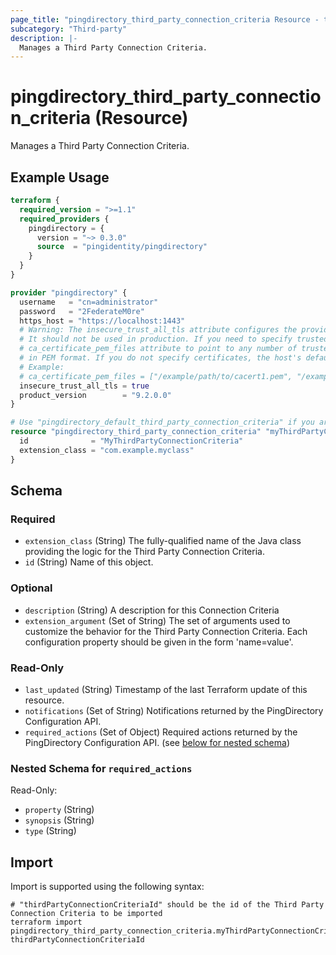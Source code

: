 ```yaml
---
page_title: "pingdirectory_third_party_connection_criteria Resource - terraform-provider-pingdirectory"
subcategory: "Third-party"
description: |-
  Manages a Third Party Connection Criteria.
---
```


# pingdirectory_third_party_connection_criteria (Resource)

Manages a Third Party Connection Criteria.

## Example Usage

```terraform
terraform {
  required_version = ">=1.1"
  required_providers {
    pingdirectory = {
      version = "~> 0.3.0"
      source  = "pingidentity/pingdirectory"
    }
  }
}

provider "pingdirectory" {
  username   = "cn=administrator"
  password   = "2FederateM0re"
  https_host = "https://localhost:1443"
  # Warning: The insecure_trust_all_tls attribute configures the provider to trust any certificate presented by the PingDirectory server.
  # It should not be used in production. If you need to specify trusted CA certificates, use the
  # ca_certificate_pem_files attribute to point to any number of trusted CA certificate files
  # in PEM format. If you do not specify certificates, the host's default root CA set will be used.
  # Example:
  # ca_certificate_pem_files = ["/example/path/to/cacert1.pem", "/example/path/to/cacert2.pem"]
  insecure_trust_all_tls = true
  product_version        = "9.2.0.0"
}

# Use "pingdirectory_default_third_party_connection_criteria" if you are adopting existing configuration from the PingDirectory server into Terraform
resource "pingdirectory_third_party_connection_criteria" "myThirdPartyConnectionCriteria" {
  id              = "MyThirdPartyConnectionCriteria"
  extension_class = "com.example.myclass"
}
```

<!-- schema generated by tfplugindocs -->
## Schema

### Required

- `extension_class` (String) The fully-qualified name of the Java class providing the logic for the Third Party Connection Criteria.
- `id` (String) Name of this object.

### Optional

- `description` (String) A description for this Connection Criteria
- `extension_argument` (Set of String) The set of arguments used to customize the behavior for the Third Party Connection Criteria. Each configuration property should be given in the form 'name=value'.

### Read-Only

- `last_updated` (String) Timestamp of the last Terraform update of this resource.
- `notifications` (Set of String) Notifications returned by the PingDirectory Configuration API.
- `required_actions` (Set of Object) Required actions returned by the PingDirectory Configuration API. (see [below for nested schema](#nestedatt--required_actions))

<a id="nestedatt--required_actions"></a>
### Nested Schema for `required_actions`

Read-Only:

- `property` (String)
- `synopsis` (String)
- `type` (String)

## Import

Import is supported using the following syntax:

```shell
# "thirdPartyConnectionCriteriaId" should be the id of the Third Party Connection Criteria to be imported
terraform import pingdirectory_third_party_connection_criteria.myThirdPartyConnectionCriteria thirdPartyConnectionCriteriaId
```